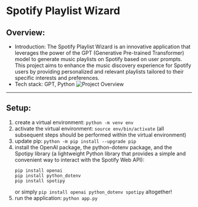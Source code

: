 # Spotify Playlist Wizard

## Overview:

- Introduction: The Spotify Playlist Wizard is an innovative application that leverages the power of the GPT (Generative Pre-trained Transformer) model to generate music playlists on Spotify based on user prompts. This project aims to enhance the music discovery experience for Spotify users by providing personalized and relevant playlists tailored to their specific interests and preferences.
- Tech stack: GPT, Python
  ![Project Overview](/playlist_generator.gif)

---

## Setup:

1. create a virtual environment: `python -m venv env`
2. activate the virtual environment: `source env/bin/activate` (all subsequent steps should be performed within the virtual environment)
3. update pip: `python -m pip install --upgrade pip`
4. install the OpenAI package, the python-dotenv package, and the Spotipy library (a lightweight Python library that provides a simple and convenient way to interact with the Spotify Web API):
   ```
   pip install openai
   pip install python_dotenv
   pip install spotipy
   ```
   or simply `pip install openai python_dotenv spotipy` altogether!
5. run the application: `python app.py`
